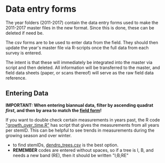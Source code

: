 # Data entry forms

The year folders (2011-2017) contain the data entry forms used to make the 2011-2017 master files in the new format. Since this is done, these can be deleted if need be.

The csv forms are to be used to enter data from the field. They should then update the year's master file via R-scripts once the full data from each survey is entered.

The intent is that these will immediately be integrated into the master via script and then deleted. All information will be transferred to the master, and field data sheets (paper, or scans thereof) will serve as the raw field data reference.

## Entering Data

**IMPORTANT: When entering biannual data, filter by ascending quadrat _first_, and then by area to match the [field form](https://github.com/SCBI-ForestGEO/Dendrobands/blob/master/resources/field_forms/field_form_biannual.xlsx)!**

If you want to double check certain measurements in years past, the R code ["growth_over_time.R"](https://github.com/SCBI-ForestGEO/Dendrobands/tree/master/Rscripts/analysis) has script that gives the measurements from all years per stemID. This can be helpful to see trends in measurements during the growing season and over winter.
- to find stemIDs, [dendro_trees.csv](https://github.com/SCBI-ForestGEO/Dendrobands/tree/master/data) is the best option.
- **REMEMBER** codes are entered without spaces, so if a tree is I, B, and needs a new band (RE), then it should be written "I;B;RE"
